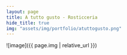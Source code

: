 ```yaml
---
layout: page
title: A tutto gusto - Rosticceria
hide_title: true
img: "assets/img/portfolio/atuttogusto.png"
---
```


![image]({{ page.img | relative_url }})
